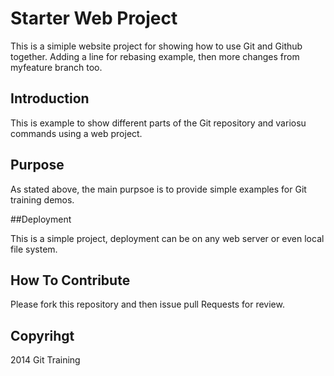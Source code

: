 # Starter Web Project

This is a simiple website project for showing how to use Git and Github together. Adding a line for rebasing example, then more changes from myfeature branch too.

## Introduction 

This is example to show different parts of the Git repository and variosu commands using a web project.

## Purpose

As stated above, the main purpsoe is to provide simple examples for Git training demos.

##Deployment

This is a simple project, deployment can be on any web server or even local file system.

## How To Contribute

Please fork this repository and then issue pull Requests for review.

## Copyrihgt
2014 Git Training